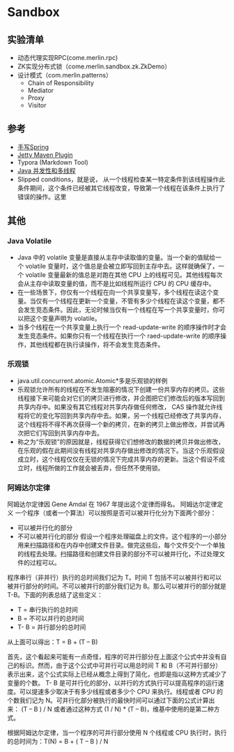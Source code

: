 # Sandbox

## 实验清单
- 动态代理实现RPC(come.merlin.rpc)
- ZK实现分布式锁（come.merlin.sandbox.zk.ZkDemo）
- 设计模式（com.merlin.patterns）
    - Chain of Responsibility
    - Mediator
    - Proxy
    - Visitor


## 参考
- [手写Spring](https://gper.club/articles/7e7e7f7ff0g52gce)
- [Jetty Maven Plugin](http://www.eclipse.org/jetty/documentation/current/jetty-maven-plugin.html)
- Typora (Markdown Tool)
- [Java 并发性和多线程](http://wiki.jikexueyuan.com/project/java-concurrent/)
- Slipped conditions，就是说， 从一个线程检查某一特定条件到该线程操作此条件期间，这个条件已经被其它线程改变，导致第一个线程在该条件上执行了错误的操作。这里

## 其他
### Java Volatile
- Java 中的 volatile 变量是直接从主存中读取值的变量。当一个新的值赋给一个 volatile 变量时，这个值总是会被立即写回到主存中去。这样就确保了，一个 volatile 变量最新的值总是对跑在其他 CPU 上的线程可见。其他线程每次会从主存中读取变量的值，而不是比如线程所运行 CPU 的 CPU 缓存中。
- 在一些场景下，你仅有一个线程在向一个共享变量写，多个线程在读这个变量。当仅有一个线程在更新一个变量，不管有多少个线程在读这个变量，都不会发生竞态条件。因此，无论时候当仅有一个线程在写一个共享变量时，你可以把这个变量声明为 volatile。
- 当多个线程在一个共享变量上执行一个 read-update-write 的顺序操作时才会发生竞态条件。如果你只有一个线程在执行一个 raed-update-write 的顺序操作，其他线程都在执行读操作，将不会发生竞态条件。
### 乐观锁
- java.util.concurrent.atomic.Atomic*多是乐观锁的样例
- 乐观锁允许所有的线程在不发生阻塞的情况下创建一份共享内存的拷贝。这些线程接下来可能会对它们的拷贝进行修改，并企图把它们修改后的版本写回到共享内存中。如果没有其它线程对共享内存做任何修改， CAS 操作就允许线程将它的变化写回到共享内存中去。如果，另一个线程已经修改了共享内存，这个线程将不得不再次获得一个新的拷贝，在新的拷贝上做出修改，并尝试再次把它们写回到共享内存中去。
- 称之为“乐观锁”的原因就是，线程获得它们想修改的数据的拷贝并做出修改，在乐观的假在此期间没有线程对共享内存做出修改的情况下。当这个乐观假设成立时，这个线程仅仅在无锁的情况下完成共享内存的更新。当这个假设不成立时，线程所做的工作就会被丢弃，但任然不使用锁。
### 阿姆达尔定律
阿姆达尔定律因 Gene Amdal 在 1967 年提出这个定律而得名。
阿姆达尔定律定义
一个程序（或者一个算法）可以按照是否可以被并行化分为下面两个部分：
- 可以被并行化的部分
- 不可以被并行化的部分
假设一个程序处理磁盘上的文件。这个程序的一小部分用来扫描路径和在内存中创建文件目录。做完这些后，每个文件交个一个单独的线程去处理。扫描路径和创建文件目录的部分不可以被并行化，不过处理文件的过程可以。

程序串行（非并行）执行的总时间我们记为 T。时间 T 包括不可以被并行和可以被并行部分的时间。不可以被并行的部分我们记为 B。那么可以被并行的部分就是 T-B。下面的列表总结了这些定义：
- T = 串行执行的总时间
- B = 不可以并行的总时间
- T- B = 并行部分的总时间

从上面可以得出：T = B + (T – B)

首先，这个看起来可能有一点奇怪，程序的可并行部分在上面这个公式中并没有自己的标识。然而，由于这个公式中可并行可以用总时间 T 和 B（不可并行部分）表示出来，这个公式实际上已经从概念上得到了简化，也即是指以这种方式减少了变量的个数。
T- B 是可并行化的部分，以并行的方式执行可以提高程序的运行速度。可以提速多少取决于有多少线程或者多少个 CPU 来执行。线程或者 CPU 的个数我们记为 N。可并行化部分被执行的最快时间可以通过下面的公式计算出来：
(T – B ) / N 或者通过这种方式 (1 / N) * (T – B)，维基中使用的是第二种方式。

根据阿姆达尔定律，当一个程序的可并行部分使用 N 个线程或 CPU 执行时，执行的总时间为：T(N) = B + ( T – B ) / N